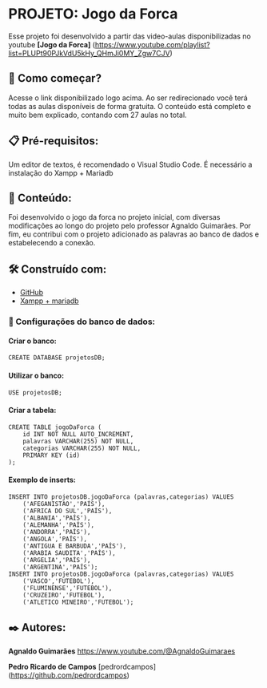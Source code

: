 
# PROJETO: Jogo da Forca

Esse projeto foi desenvolvido a partir das video-aulas disponibilizadas no youtube **[Jogo da Forca]** (https://www.youtube.com/playlist?list=PLUPt90PJkVdU5kHy_QHmJi0MY_Zgw7CJV)

## 🚀 Como começar?
Acesse o link disponibilizado logo acima. Ao ser redirecionado você terá todas as aulas disponíveis de forma gratuita. O conteúdo está completo e muito bem explicado, contando com 27 aulas no total.

## 📋 Pré-requisitos:
Um editor de textos, é recomendado o Visual Studio Code. É necessário a instalação do Xampp + Mariadb

## 🔎 Conteúdo:
Foi desenvolvido o jogo da forca no projeto inicial, com diversas modificações ao longo do projeto pelo professor Agnaldo Guimarães. Por fim, eu contribui com o projeto adicionado as palavras ao banco de dados e estabelecendo a conexão.

## 🛠️ Construído com:
* [GitHub](https://github.com/)
* [Xampp + mariadb](https://www.apachefriends.org/pt_br/index.html)

### 🔧 Configurações do banco de dados:

#### Criar o banco:

```
CREATE DATABASE projetosDB;
```
#### Utilizar o banco:

```
USE projetosDB;
```
#### Criar a tabela:

```
CREATE TABLE jogoDaForca (
    id INT NOT NULL AUTO_INCREMENT,
    palavras VARCHAR(255) NOT NULL,
    categorias VARCHAR(255) NOT NULL,
    PRIMARY KEY (id)
);
```
#### Exemplo de inserts:

```
INSERT INTO projetosDB.jogoDaForca (palavras,categorias) VALUES
    ('AFEGANISTAO','PAÍS'),
    ('AFRICA DO SUL','PAÍS'),
    ('ALBANIA','PAÍS'),
    ('ALEMANHA','PAÍS'),
    ('ANDORRA','PAÍS'),
    ('ANGOLA','PAÍS'),
    ('ANTIGUA E BARBUDA','PAÍS'),
    ('ARABIA SAUDITA','PAÍS'),
    ('ARGELIA','PAÍS'),
    ('ARGENTINA','PAÍS');
INSERT INTO projetosDB.jogoDaForca (palavras,categorias) VALUES
    ('VASCO','FUTEBOL'),
    ('FLUMINENSE','FUTEBOL'),
    ('CRUZEIRO','FUTEBOL'),
    ('ATLETICO MINEIRO','FUTEBOL');
```

## ✒️ Autores:
**Agnaldo Guimarães** 
https://www.youtube.com/@AgnaldoGuimaraes

**Pedro Ricardo de Campos** [pedrordcampos]
(https://github.com/pedrordcampos)
















